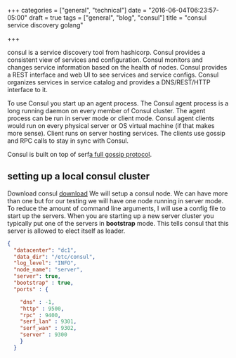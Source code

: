 +++
categories = ["general", "technical"]
date = "2016-06-04T06:23:57-05:00"
draft = true
tags = ["general", "blog", "consul"]
title = "consul service discovery golang"

+++

consul is a service discovery tool from hashicorp. Consul provides a consistent view of services and configuration. Consul monitors and changes service information based on the health of nodes. Consul provides a REST interface and web UI to see services and service configs. Consul organizes services in service catalog and provides a DNS/REST/HTTP interface to it.

To use Consul you start up an agent process. The Consul agent process is a long running daemon on every member of Consul cluster. The agent process can be run in server mode or client mode. Consul agent clients would run on every physical server or OS virtual machine (if that makes more sense). Client runs on server hosting services. The clients use gossip and RPC calls to stay in sync with Consul.

Consul is built on top of serf[a full gossip protocol](https://www.serfdom.io/). 

## setting up a local consul cluster

Download consul [download](https://www.consul.io/downloads.html)
We will setup a consul node. We can have more than one but for our testing we will have one node running in server mode. To reduce the amount of command line arguments, I will use a config file to start up the servers. When you are starting up a new server cluster you typically put one of the servers in **bootstrap** mode. This tells consul that this server is allowed to elect itself as leader.

```json
{
  "datacenter": "dc1",
  "data_dir": "/etc/consul",
  "log_level": "INFO",
  "node_name": "server",
  "server": true,
  "bootstrap" : true,
  "ports" : {

    "dns" : -1,
    "http" : 9500,
    "rpc" : 9400,
    "serf_lan" : 9301,
    "serf_wan" : 9302,
    "server" : 9300
	}
  }
```
